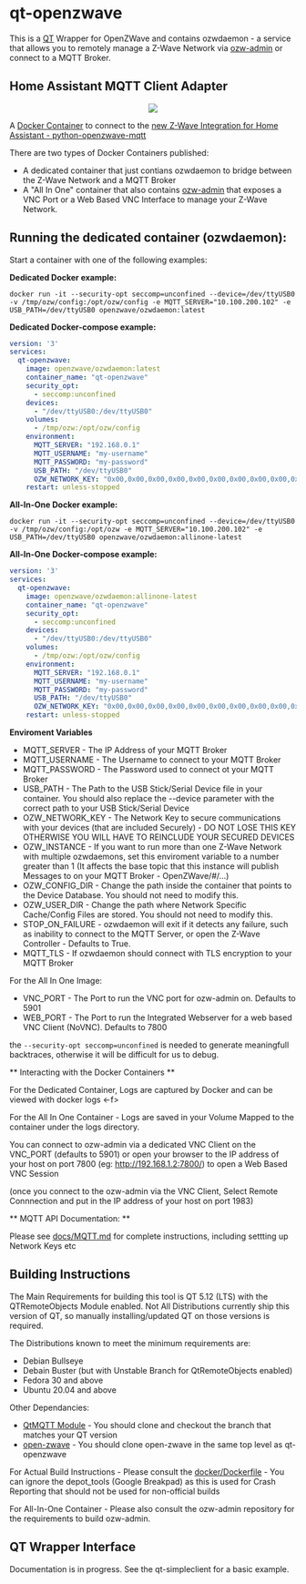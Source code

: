 # qt-openzwave
This is a [QT](https://www.qt.io) Wrapper for OpenZWave and contains ozwdaemon - a service that allows you to remotely manage a Z-Wave Network via [ozw-admin](https://github.com/OpenZWave/ozw-admin) or connect to a MQTT Broker.

## Home Assistant MQTT Client Adapter

<p align="center">
    <a href="http://bamboo.my-ho.st/bamboo/browse/OZW-OO/" alt="Build Status">
        <img src="http://bamboo.my-ho.st/bamboo/plugins/servlet/wittified/build-status/OZW-OO">
    </a>
</p>
  

A [Docker Container](https://hub.docker.com/r/openzwave/ozwdaemon) to connect to the [new Z-Wave Integration for Home Assistant - python-openzwave-mqtt](https://www.home-assistant.io/integrations/ozw/)

There are two types of Docker Containers published:
* A dedicated container that just contians ozwdaemon to bridge between the Z-Wave Network and a MQTT Broker
* A "All In One" container that also contains [ozw-admin](https://github.com/OpenZWave/ozw-admin) that exposes a VNC Port or a Web Based VNC Interface to manage your Z-Wave Network. 

Running the dedicated container (ozwdaemon):
-------------
Start a container with one of the following examples:

**Dedicated Docker example:**

```docker run -it --security-opt seccomp=unconfined --device=/dev/ttyUSB0 -v /tmp/ozw/config:/opt/ozw/config -e MQTT_SERVER="10.100.200.102" -e USB_PATH=/dev/ttyUSB0 openzwave/ozwdaemon:latest```

**Dedicated Docker-compose example:** 
``` yaml
version: '3'
services:
  qt-openzwave:
    image: openzwave/ozwdaemon:latest
    container_name: "qt-openzwave"
    security_opt:
      - seccomp:unconfined
    devices:
      - "/dev/ttyUSB0:/dev/ttyUSB0"
    volumes:
      - /tmp/ozw:/opt/ozw/config
    environment:
      MQTT_SERVER: "192.168.0.1"
      MQTT_USERNAME: "my-username"
      MQTT_PASSWORD: "my-password"
      USB_PATH: "/dev/ttyUSB0"
      OZW_NETWORK_KEY: "0x00,0x00,0x00,0x00,0x00,0x00,0x00,0x00,0x00,0x00,0x00,0x00,0x00,0x00,0x00,0x00"
    restart: unless-stopped 
```

**All-In-One Docker example:**

```docker run -it --security-opt seccomp=unconfined --device=/dev/ttyUSB0 -v /tmp/ozw/config:/opt/ozw -e MQTT_SERVER="10.100.200.102" -e USB_PATH=/dev/ttyUSB0 openzwave/ozwdaemon:allinone-latest```

**All-In-One Docker-compose example:** 
``` yaml
version: '3'
services:
  qt-openzwave:
    image: openzwave/ozwdaemon:allinone-latest
    container_name: "qt-openzwave"
    security_opt:
      - seccomp:unconfined
    devices:
      - "/dev/ttyUSB0:/dev/ttyUSB0"
    volumes:
      - /tmp/ozw:/opt/ozw/config
    environment:
      MQTT_SERVER: "192.168.0.1"
      MQTT_USERNAME: "my-username"
      MQTT_PASSWORD: "my-password"
      USB_PATH: "/dev/ttyUSB0"
      OZW_NETWORK_KEY: "0x00,0x00,0x00,0x00,0x00,0x00,0x00,0x00,0x00,0x00,0x00,0x00,0x00,0x00,0x00,0x00"
    restart: unless-stopped 
```

**Enviroment Variables**

* MQTT_SERVER - The IP Address of your MQTT Broker
* MQTT_USERNAME - The Username to connect to your MQTT Broker
* MQTT_PASSWORD - The Password used to connect ot your MQTT Broker
* USB_PATH - The Path to the USB Stick/Serial Device file in your container. You should also replace the --device parameter with the correct path to your USB Stick/Serial Device
* OZW_NETWORK_KEY - The Network Key to secure communications with your devices (that are included Securely) - DO NOT LOSE THIS KEY OTHERWISE YOU WILL HAVE TO REINCLUDE YOUR SECURED DEVICES
* OZW_INSTANCE - If you want to run more than one Z-Wave Network with multiple ozwdaemons, set this enviroment variable to a number greater than 1 (It affects the base topic that this instance will publish Messages to on your MQTT Broker - OpenZWave/#/...)
* OZW_CONFIG_DIR - Change the path inside the container that points to the Device Database. You should not need to modify this.
* OZW_USER_DIR - Change the path where Network Specific Cache/Config Files are stored. You should not need to modify this.
* STOP_ON_FAILURE - ozwdaemon will exit if it detects any failure, such as inability to connect to the MQTT Server, or open the Z-Wave Controller - Defaults to True.
* MQTT_TLS - If ozwdaemon should connect with TLS encryption to your MQTT Broker

For the All In One Image:

* VNC_PORT - The Port to run the VNC port for ozw-admin on. Defaults to 5901
* WEB_PORT - The Port to run the Integrated Webserver for a web based VNC Client (NoVNC). Defaults to 7800

the `--security-opt seccomp=unconfined` is needed to generate meaningfull backtraces, otherwise it will be difficult for us to debug.

** Interacting with the Docker Containers **

For the Dedicated Container, Logs are captured by Docker and can be viewed with docker logs <-f> <container id>

For the All In One Container - Logs are saved in your Volume Mapped to the container under the logs directory.

You can connect to ozw-admin via a dedicated VNC Client on the VNC_PORT (defaults to 5901) or open your browser to the IP address of your host on port 7800 (eg: http://192.168.1.2:7800/) to open a Web Based VNC Session

(once you connect to the ozw-admin via the VNC Client, Select Remote Connnection and put in the IP address of your host on port 1983)

** MQTT API Documentation: ** 

Please see [docs/MQTT.md](docs/MQTT.md) for complete instructions, including settting up Network Keys etc

## Building Instructions

The Main Requirements for building this tool is QT 5.12 (LTS) with the QTRemoteObjects Module enabled. Not All Distributions currently ship this version of QT, so manually installing/updated QT on those versions is required.

The Distributions known to meet the minimum requirements are:
* Debian Bullseye
* Debain Buster (but with Unstable Branch for QtRemoteObjects enabled)
* Fedora 30 and above
* Ubuntu 20.04 and above

Other Dependancies:
* [QtMQTT Module](https://github.com/qt/qtmqtt) - You should clone and checkout the branch that matches your QT version
* [open-zwave](https://github.com/OpenZWave/open-zwave) - You should clone open-zwave in the same top level as qt-openzwave

For Actual Build Instructions - Please consult the [docker/Dockerfile](docker/Dockerfile) - You can ignore the depot_tools (Google Breakpad) as this is used for Crash Reporting that should not be used for non-official builds

For All-In-One Container - Please also consult the ozw-admin repository for the requirements to build ozw-admin. 

## QT Wrapper Interface

Documentation is in progress. See the qt-simpleclient for a basic example. 
